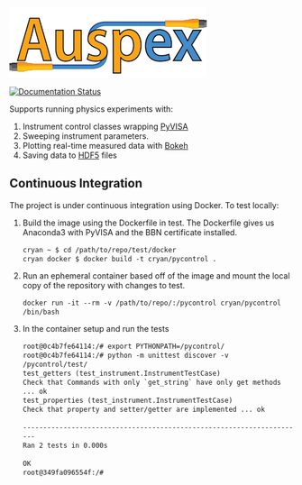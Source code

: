 ![auspex](doc/images/Auspex-Small.png)
<!-- [![build status](https://qiplab.bbn.com/ci/projects/1/status.png?ref=master)](https://qiplab.bbn.com/ci/projects/1?ref=master) -->
[![Documentation Status](https://readthedocs.org/projects/auspex/badge/?version=latest)](http://auspex.readthedocs.io/en/latest/?badge=latest)

Supports running physics experiments with:

1. Instrument control classes wrapping [PyVISA](https://github.com/hgrecco/pyvisa)
2. Sweeping instrument parameters.
3. Plotting real-time measured data with [Bokeh](http://bokeh.pydata.org/)
4. Saving data to [HDF5](https://www.hdfgroup.org/HDF5/) files


## Continuous Integration ##

The project is under continuous integration using Docker.  To test locally:

1. Build the image using the Dockerfile in test. The Dockerfile gives us Anaconda3 with PyVISA and the BBN certificate installed.

    ```shell
    cryan ~ $ cd /path/to/repo/test/docker
    cryan docker $ docker build -t cryan/pycontrol .
    ```

1. Run an ephemeral container based off of the image and mount the local copy of the repository with changes to test.

    ```shell
    docker run -it --rm -v /path/to/repo/:/pycontrol cryan/pycontrol /bin/bash
    ```

1. In the container setup and run the tests

    ```shell
    root@0c4b7fe64114:/# export PYTHONPATH=/pycontrol/
    root@0c4b7fe64114:/# python -m unittest discover -v /pycontrol/test/
    test_getters (test_instrument.InstrumentTestCase)
    Check that Commands with only `get_string` have only get methods ... ok
    test_properties (test_instrument.InstrumentTestCase)
    Check that property and setter/getter are implemented ... ok

    ----------------------------------------------------------------------
    Ran 2 tests in 0.000s

    OK
    root@349fa096554f:/#
    ```
